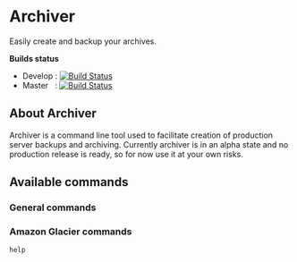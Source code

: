 # Archiver

Easily create and backup your archives.

**Builds status**
 * Develop : [![Build Status](https://secure.travis-ci.org/gomoob/archiver.png?branch=develop)](http://travis-ci.org/gomoob/archiver)
 * Master &nbsp; : [![Build Status](https://secure.travis-ci.org/gomoob/archiver.png?branch=master)](http://travis-ci.org/gomoob/archiver)

## About Archiver

Archiver is a command line tool used to facilitate creation of production server backups and archiving. Currently 
archiver is in an alpha state and no production release is ready, so for now use it at your own risks. 

## Available commands

### General commands

### Amazon Glacier commands

`help`



